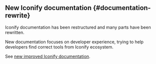 ## New Iconify documentation {#documentation-rewrite}

Iconify documentation has been restructured and many parts have been rewritten.

New documentation focuses on developer experience, trying to help developers find correct tools from Iconify ecosystem.

See [new improved Iconify documentation](/docs/index.md).
